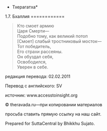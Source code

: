 * Тхерагатха*

1\.7\. Бхаллия
\=\=\=\=\=\=\=\=\=\=\=\=

> Кто смоет армию  
> Царя Смерти—  
> Подобно тому, как великий потоп  
> \[Смоет\] слабый тростниковый мосток—  
> Тот победитель,  
> Его страхи рассеяны\.  
> Он обуздал себя,  
> Освободился,  
> Уверен в себе\.

редакция перевода: 02\.02\.2011

Перевод с английского: SV

источник: www\.accesstoinsight\.org

© theravada\.ru—при копировании материалов

просьба ставить прямую ссылку на наш сайт\.

Prepared for SuttaCentral by Bhikkhu Sujato\.